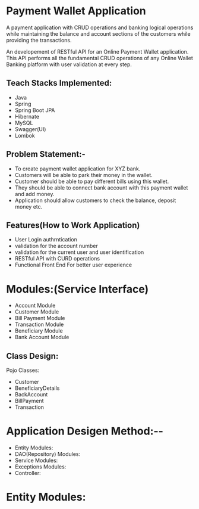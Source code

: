 # Payment Wallet Application
A payment application with CRUD operations and banking logical operations while maintaining the balance and account sections of the customers while providing the transactions.

An developement of RESTful API for an Online Payment Wallet application. This API performs all the fundamental CRUD operations of any Online Wallet Banking platform with user validation at every step.

## Teach Stacks Implemented:
- Java
- Spring
- Spring Boot JPA
- Hibernate
- MySQL
- Swagger(UI)
- Lombok


## Problem Statement:-
- To create payment wallet application for XYZ bank. 
- Customers will be able to park their money in the wallet.
- Customer should be able to pay different bills using this wallet.
- They should be able to connect bank account with this payment wallet and add money. 
- Application should allow customers to check the balance, deposit money etc.

## Features(How to Work Application)
- User Login authrntication
- validation for the account number
- validation for the current user and user identification
- RESTful API with CURD operations
- Functional Front End For better user experience

# Modules:(Service Interface)
-	Account Module
-	Customer Module
-	Bill Payment Module
-	Transaction Module
-	Beneficiary Module
-	Bank Account Module

## Class Design:
Pojo Classes:
- Customer
- BeneficiaryDetails
- BackAccount
- BillPayment
- Transaction

# Application Desigen Method:--
- Entity Modules:
- DAO(Repository) Modules:
- Service Modules:
- Exceptions Modules:
- Controller:

# Entity Modules:
